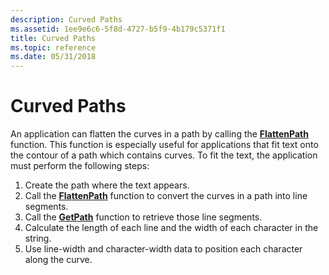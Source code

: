 ```yaml
---
description: Curved Paths
ms.assetid: 1ee9e6c6-5f8d-4727-b5f9-4b179c5371f1
title: Curved Paths
ms.topic: reference
ms.date: 05/31/2018
---
```


# Curved Paths

An application can flatten the curves in a path by calling the [**FlattenPath**](/windows/desktop/api/Wingdi/nf-wingdi-flattenpath) function. This function is especially useful for applications that fit text onto the contour of a path which contains curves. To fit the text, the application must perform the following steps:

1.  Create the path where the text appears.
2.  Call the [**FlattenPath**](/windows/desktop/api/Wingdi/nf-wingdi-flattenpath) function to convert the curves in a path into line segments.
3.  Call the [**GetPath**](/windows/desktop/api/Wingdi/nf-wingdi-getpath) function to retrieve those line segments.
4.  Calculate the length of each line and the width of each character in the string.
5.  Use line-width and character-width data to position each character along the curve.

 

 



